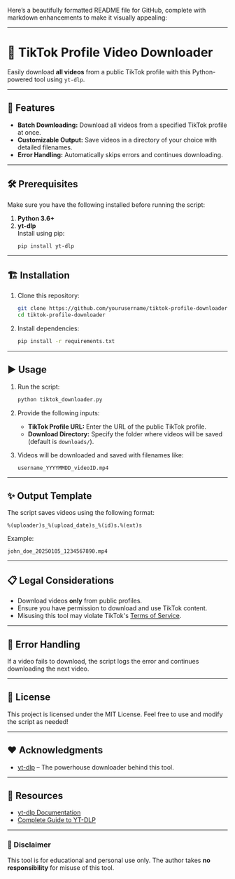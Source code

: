 Here’s a beautifully formatted README file for GitHub, complete with markdown enhancements to make it visually appealing:  

---

# 🎥 TikTok Profile Video Downloader  

Easily download **all videos** from a public TikTok profile with this Python-powered tool using `yt-dlp`.  

---

## 🚀 Features  

- **Batch Downloading:** Download all videos from a specified TikTok profile at once.  
- **Customizable Output:** Save videos in a directory of your choice with detailed filenames.  
- **Error Handling:** Automatically skips errors and continues downloading.  

---

## 🛠️ Prerequisites  

Make sure you have the following installed before running the script:  

1. **Python 3.6+**  
2. **yt-dlp**  
   Install using pip:  
   ```bash  
   pip install yt-dlp  
   ```  

---

## 🏗️ Installation  

1. Clone this repository:  
   ```bash  
   git clone https://github.com/yourusername/tiktok-profile-downloader.git  
   cd tiktok-profile-downloader  
   ```  

2. Install dependencies:  
   ```bash  
   pip install -r requirements.txt  
   ```  

---

## ▶️ Usage  

1. Run the script:  
   ```bash  
   python tiktok_downloader.py  
   ```  

2. Provide the following inputs:  
   - **TikTok Profile URL:** Enter the URL of the public TikTok profile.  
   - **Download Directory:** Specify the folder where videos will be saved (default is `downloads/`).  

3. Videos will be downloaded and saved with filenames like:  
   ```
   username_YYYYMMDD_videoID.mp4  
   ```  

---

## ✨ Output Template  

The script saves videos using the following format:  
```
%(uploader)s_%(upload_date)s_%(id)s.%(ext)s  
```  
Example:  
```
john_doe_20250105_1234567890.mp4  
```  

---

## 📋 Legal Considerations  

- Download videos **only** from public profiles.  
- Ensure you have permission to download and use TikTok content.  
- Misusing this tool may violate TikTok's [Terms of Service](https://www.tiktok.com/legal/terms-of-service).  

---

## 🛑 Error Handling  

If a video fails to download, the script logs the error and continues downloading the next video.  

---

## 📜 License  

This project is licensed under the MIT License. Feel free to use and modify the script as needed!  

---

## ❤️ Acknowledgments  

- [yt-dlp](https://github.com/yt-dlp/yt-dlp) – The powerhouse downloader behind this tool.  

---

## 🔗 Resources  

- [yt-dlp Documentation](https://github.com/yt-dlp/yt-dlp)  
- [Complete Guide to YT-DLP](https://www.rapidseedbox.com/blog/yt-dlp-complete-guide)  

---  

### 📢 Disclaimer  

This tool is for educational and personal use only. The author takes **no responsibility** for misuse of this tool.  
